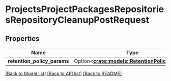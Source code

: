 # ProjectsProjectPackagesRepositoriesRepositoryCleanupPostRequest

## Properties

Name | Type | Description | Notes
------------ | ------------- | ------------- | -------------
**retention_policy_params** | Option<[**crate::models::RetentionPolicyParams**](RetentionPolicyParams.md)> |  | [optional]

[[Back to Model list]](../README.md#documentation-for-models) [[Back to API list]](../README.md#documentation-for-api-endpoints) [[Back to README]](../README.md)


